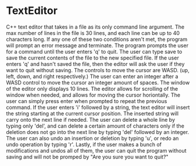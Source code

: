 # TextEditor

C++ text editor that takes in a file as its only command line argument. 
	The max number of lines in the file is 30 lines, and each line can be up to 40 characters long. If any one of these two conditions aren't met, the program will prompt an error message and terminate. The program prompts the user for a command until the user enters 'q' to quit. The user can type save <filename> to save the current contents of the file to the new specified file. If the user enters 'q' and hasn't saved the file, then the editor will ask the user if they want to quit without saving. The controls to move the cursor are WASD. (up, left, down, and right respectively.) The user can enter an integer after a WASD control to move the cursor an integer amount of spaces. The window of the editor only displays 10 lines. The editor allows for scrolling of the window when needed, and allows for moving the cursor horiontally. The user can simply press enter when prompted to repeat the previous command. If the user enters 'i' followed by a string, the text editor will insert the string starting at the current cursor position. The inserted string will carry onto the next line if needed. The user can delete a whole line by typing only 'del', and can delete a certain amount of characters only if the deletion does not go into the next line by typing 'del' followed by an integer. The user can also undo an insertion or deletion by typing 'u', or redo an undo operation by typing 'r'. Lastly, if the user makes a bunch of modifications and undos all of them, the user can quit the program without saving and will not be promped by "Are you sure you want to quit?"
